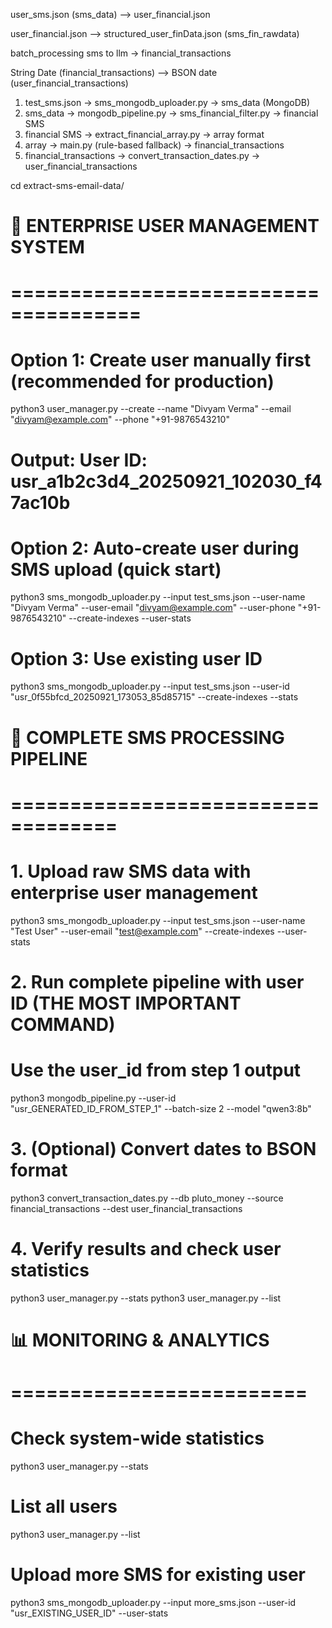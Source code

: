 user_sms.json (sms_data)   -->      user_financial.json

user_financial.json     -->         structured_user_finData.json (sms_fin_rawdata)

batch_processing sms to llm -> financial_transactions

String Date (financial_transactions)  -->   BSON date (user_financial_transactions) 



1. test_sms.json → sms_mongodb_uploader.py → sms_data (MongoDB)
2. sms_data → mongodb_pipeline.py → sms_financial_filter.py → financial SMS
3. financial SMS → extract_financial_array.py → array format
4. array → main.py (rule-based fallback) → financial_transactions
5. financial_transactions → convert_transaction_dates.py → user_financial_transactions


<!-- 

# Step 1: Filter (from your 5,072 SMS)(raw sms/email)
python3 sms_financial_filter.py sms_data.json -o filtered_financial.json

# Step 2: Extract array (extract fin_data json)
python3 extract_financial_array.py filtered_financial.json -o financial_array.json  

# Step 3: Process with AI (Data to information -> stored in mongodb)
python3 main.py --input financial_array.json --output final_results.json --failures complete_failures.ndjson


python3 main.py --input test_realtime.json --output test_results_realtime.json --failures test_failures_realtime.ndjson --batch-size 1 --parallel-batches 1


 -->




cd extract-sms-email-data/




# 🎯 ENTERPRISE USER MANAGEMENT SYSTEM
# =====================================

# Option 1: Create user manually first (recommended for production)
python3 user_manager.py --create --name "Divyam Verma" --email "divyam@example.com" --phone "+91-9876543210"
# Output: User ID: usr_a1b2c3d4_20250921_102030_f47ac10b

# Option 2: Auto-create user during SMS upload (quick start)
python3 sms_mongodb_uploader.py --input test_sms.json --user-name "Divyam Verma" --user-email "divyam@example.com" --user-phone "+91-9876543210" --create-indexes --user-stats

# Option 3: Use existing user ID
python3 sms_mongodb_uploader.py --input test_sms.json --user-id "usr_0f55bfcd_20250921_173053_85d85715" --create-indexes --stats






# 🚀 COMPLETE SMS PROCESSING PIPELINE
# ===================================

# 1. Upload raw SMS data with enterprise user management
python3 sms_mongodb_uploader.py --input test_sms.json --user-name "Test User" --user-email "test@example.com" --create-indexes --user-stats

# 2. Run complete pipeline with user ID (THE MOST IMPORTANT COMMAND)
# Use the user_id from step 1 output
python3 mongodb_pipeline.py --user-id "usr_GENERATED_ID_FROM_STEP_1" --batch-size 2 --model "qwen3:8b"

# 3. (Optional) Convert dates to BSON format
python3 convert_transaction_dates.py --db pluto_money --source financial_transactions --dest user_financial_transactions

# 4. Verify results and check user statistics
python3 user_manager.py --stats
python3 user_manager.py --list







# 📊 MONITORING & ANALYTICS
# =========================

# Check system-wide statistics
python3 user_manager.py --stats

# List all users
python3 user_manager.py --list




# Upload more SMS for existing user
python3 sms_mongodb_uploader.py --input more_sms.json --user-id "usr_EXISTING_USER_ID" --user-stats



